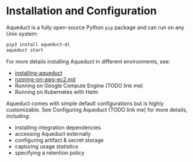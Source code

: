 # Installation and Configuration

Aqueduct is a fully open-source Python `pip` package and can run on any Unix system:&#x20;

```bash
pip3 install aqueduct-ml
aqueduct start
```

For more details installing Aqueduct in different environments, see:

* [installing-aqueduct](installing-aqueduct/ "mention")
* [running-on-aws-ec2.md](installing-aqueduct/running-on-aws-ec2.md "mention")
* Running on Google Compute Engine (TODO link me)
* Running on Kubernetes with Helm

Aqueduct comes with simple default configurations but is highly customizable. See Configuring Aqueduct (TODO link me) for more details, including:

* installing integration dependencies
* accessing Aqueduct externally
* configuring artifact & secret storage
* capturing usage statistics
* specifying a retention policy
